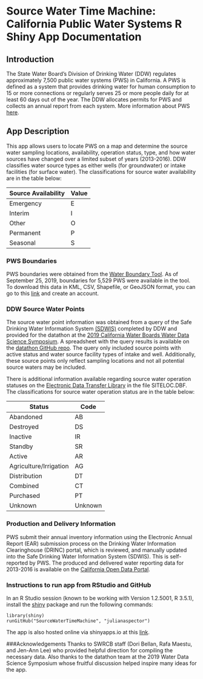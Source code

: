 # Source Water Time Machine: California Public Water Systems R Shiny App Documentation

## Introduction
The State Water Board’s Division of Drinking Water (DDW) regulates approximately 7,500 public water systems (PWS) in California. A PWS is defined as a system that provides drinking water for human consumption to 15 or more connections or regularly serves 25 or more people daily for at least 60 days out of the year. The DDW allocates permits for PWS and collects an annual report from each system. More information about PWS [here](https://www.waterboards.ca.gov/drinking_water/certlic/drinkingwater/documents/waterpartnerships/what_is_a_public_water_sys.pdf).

## App Description
This app allows users to locate PWS on a map and determine the source water sampling locations, availability, operation status, type, and how water sources have changed over a limited subset of years (2013-2016). DDW classifies water source types as either wells (for groundwater) or intake facilities (for surface water). The classifications for source water availability are in the table below:

Source Availability | Value
--- | ---
Emergency | E
Interim | I
Other | O
Permanent | P 
Seasonal | S

### PWS Boundaries
PWS boundaries were obtained from the [Water Boundary Tool](https://trackingcalifornia.org/water). As of September 25, 2019, boundaries for 5,529 PWS were available in the tool. To download this data in KML, CSV, Shapefile, or GeoJSON format, you can go to this [link](https://trackingcalifornia.org/water/login) and create an account. 

### DDW Source Water Points
The source water point information was obtained from a query of the Safe Drinking Water Information System [(SDWIS)](https://sdwis.waterboards.ca.gov/PDWW/) completed by DDW and provided for the datathon at the [2019 California Water Boards Water Data Science Symposium](https://www.waterboards.ca.gov/resources/data_databases/wq_science_symposium.html). A spreadsheet with the query results is available on the [datathon GitHub repo](https://github.com/CAWaterBoardDataCenter/PWStoSources/blob/master/20190619%20DDW%20Source%20Points.xlsx). The query only included source points with active status and water source facility types of intake and well. Additionally, these source points only reflect sampling locations and not all potential source waters may be included.

There is additional information available regarding source water operation statuses on the [Electronic Data Transfer Library](https://www.waterboards.ca.gov/drinking_water/certlic/drinkingwater/EDTlibrary.html) in the file SITELOC.DBF. The classifications for source water operation status are in the table below:

Status | Code
--- | ---
Abandoned | AB
Destroyed | DS
Inactive | IR
Standby | SR
Active | AR
Agriculture/Irrigation | AG
Distribution | DT
Combined | CT
Purchased | PT
Unknown | Unknown

### Production and Delivery Information
PWS submit their annual inventory information using the Electronic Annual Report (EAR) submission process on the Drinking Water Information Clearinghouse (DRINC) portal, which is reviewed, and manually updated into the Safe Drinking Water Information System (SDWIS). This is self-reported by PWS. The produced and delivered water reporting data for 2013-2016 is available on the [California Open Data Portal](https://data.ca.gov/dataset/drinking-water-public-water-system-annually-reported-water-production-and-delivery-information). 

### Instructions to run app from RStudio and GitHub
In an R Studio session (known to be working with Version 1.2.5001, R 3.5.1), install the [shiny](https://github.com/rstudio/shiny) package and run the following commands:

```
library(shiny)
runGitHub("SourceWaterTimeMachine", "julianaspector")

```
The app is also hosted online via shinyapps.io at this [link](https://jjspector.shinyapps.io/source_water_time_machine/).

###Acknowledgements
Thanks to SWRCB staff (Dori Bellan, Rafa Maestu, and Jen-Ann Lee) who provided helpful direction for compiling the necessary data. Also thanks to the datathon team at the 2019 Water Data Science Symposium whose fruitful discussion helped inspire many ideas for the app.
